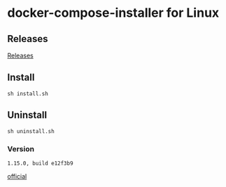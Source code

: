 # docker-compose-installer for Linux

## Releases

[Releases](https://github.com/wyp0596/docker-installer/releases)

## Install

`sh install.sh`

## Uninstall

`sh uninstall.sh`

### Version

`1.15.0, build e12f3b9`

[official](https://github.com/docker/compose/releases)

